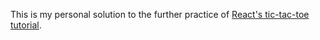 This is my personal solution to the further practice of [React's tic-tac-toe tutorial](https://reactjs.org/tutorial/tutorial.html).

![]()
